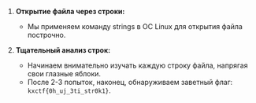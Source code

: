 1. **Открытие файла через строки:**
   - Мы применяем команду strings в OC Linux для открытия файла построчно.

2. **Тщательный анализ строк:**
   - Начинаем внимательно изучать каждую строку файла, напрягая свои глазные яблоки.
   - После 2-3 попыток, наконец, обнаруживаем заветный флаг: `kxctf{0h_uj_3ti_str0k1}`.
